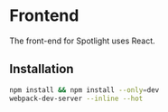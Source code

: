 # Frontend
The front-end for Spotlight uses React.

## Installation
```bash
npm install && npm install --only=dev
webpack-dev-server --inline --hot
```

